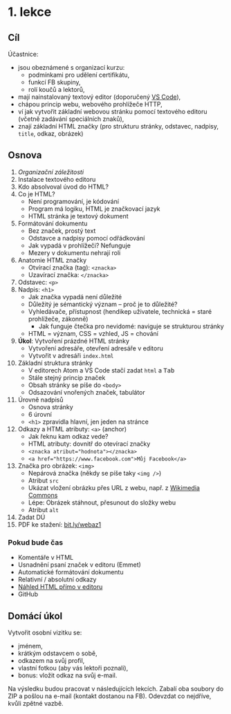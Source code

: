 # 1. lekce

## Cíl

Účastnice:

- jsou obeznámené s organizací kurzu:
  - podmínkami pro udělení certifikátu,
  - funkcí FB skupiny,
  - rolí koučů a lektorů,
- mají nainstalovaný textový editor (doporučený [VS Code](https://code.visualstudio.com/)),
- chápou princip webu, webového prohlížeče HTTP,
- ví jak vytvořit základní webovou stránku pomocí textového editoru (včetně zadávání speciálních znaků),
- znají základní HTML značky (pro strukturu stránky, odstavec, nadpisy, `title`, odkaz, obrázek)

## Osnova

1. _Organizační záležitosti_
1. Instalace textového editoru
1. Kdo absolvoval úvod do HTML?
1. Co je HTML?
    - Není programování, je kódování
    - Program má logiku, HTML je značkovací jazyk
    - HTML stránka je textový dokument
1. Formátování dokumentu
    - Bez značek, prostý text
    - Odstavce a nadpisy pomocí odřádkování
    - Jak vypadá v prohlížeči? Nefunguje
    - Mezery v dokumentu nehrají roli
1. Anatomie HTML značky
    - Otvírací značka (tag): `<znacka>`
    - Uzavírací značka: `</znacka>`
1. Odstavec: `<p>`
1. Nadpis: `<h1>`
    - Jak značka vypadá není důležité
    - Důležitý je sémantický význam – proč je to důležité?
    - Vyhledávače, přístupnost (hendikep uživatele, technická = staré prohlížeče, zákonně)
      - Jak funguje čtečka pro nevidomé: naviguje se strukturou stránky
    - HTML = význam, CSS = vzhled, JS = chování
1. **Úkol**: Vytvoření prázdné HTML stránky
    - Vytvoření adresáře, otevření adresáře v editoru
    - Vytvořit v adresáři `index.html`
1. Základní struktura stránky
    - V editorech Atom a VS Code stačí zadat `html` a <kbd>Tab</kbd>
    - Stále stejný princip značek
    - Obsah stránky se píše do `<body>`
    - Odsazování vnořených značek, tabulátor
1. Úrovně nadpisů
    - Osnova stránky
    - 6 úrovní
    - `<h1>` zpravidla hlavní, jen jeden na stránce
1. Odkazy a HTML atributy: `<a>` (anchor)
    - Jak řeknu kam odkaz vede?
    - HTML atributy: dovnitř do otevírací značky
    - `<znacka atribut="hodnota"></znacka>`
    - `<a href="https://www.facebook.com">Můj Facebook</a>`
1. Značka pro obrázek: `<img>`
    - Nepárová značka (někdy se píše taky `<img />`)
    - Atribut `src`
    - Ukázat vložení obrázku přes URL z webu, např. z [Wikimedia Commons](https://commons.wikimedia.org/)
    - Lépe: Obrázek stáhnout, přesunout do složky webu
    - Atribut `alt`
1. Zadat DÚ
1. PDF ke stažení: [bit.ly/webaz1](https://bit.ly/webaz1)

### Pokud bude čas

- Komentáře v HTML
- Usnadnění psaní značek v editoru (Emmet)
- Automatické formátování dokumentu
- Relativní / absolutní odkazy
- [Náhled HTML přímo v editoru](https://marketplace.visualstudio.com/items?itemName=hdg.live-html-previewer)
- GitHub

## Domácí úkol

Vytvořit osobní vizitku se:

- jménem,
- krátkým odstavcem o sobě,
- odkazem na svůj profil,
- vlastní fotkou (aby vás lektoři poznali),
- bonus: vložit odkaz na svůj e-mail.

Na výsledku budou pracovat v následujících lekcích. Zabalí oba soubory do ZIP a pošlou na e-mail (kontakt dostanou na FB). Odevzdat co nejdříve, kvůli zpětné vazbě.

